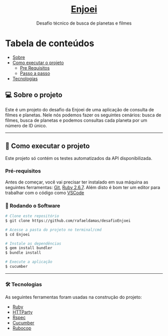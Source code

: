 <h1 align="center">
    <a href="https://pt-br.reactjs.org/">Enjoei</a>
</h1>
<p align="center">Desafio técnico de busca de planetas e filmes</p>

Tabela de conteúdos
=================
<!--ts-->
   * [Sobre](#-Sobre-o-projeto)
   * [Como executar o projeto](#-como-executar-o-projeto)
      * [Pre Requisitos](#user-content--pre-requisitos)
      * [Passo a passo](#user-content--rodando-o-roftware)
   * [Tecnologias](#-tecnologias)
<!--te-->

## 💻 Sobre o projeto

Este é um projeto do desafio da Enjoei de uma aplicação de consulta de filmes e planetas. Nele nós podemos fazer os seguintes cenários: busca de filmes, busca de planetas e podemos consultas cada planeta por um número de ID único.

---

## 🚀 Como executar o projeto

Este projeto só contém os testes automatizados da API disponibilizada.

### Pré-requisitos

Antes de começar, você vai precisar ter instalado em sua máquina as seguintes ferramentas:
[Git](https://git-scm.com), [Ruby 2.6.7](https://rubyinstaller.org/downloads/). 
Além disto é bom ter um editor para trabalhar com o código como [VSCode](https://code.visualstudio.com/)

### 🎲 Rodando o Software

```bash
# Clone este repositório
$ git clone https://github.com/rafaeldamas/desafioEnjoei

# Acesse a pasta do projeto no terminal/cmd
$ cd Enjoei

# Instale as dependências
$ gem install bundler
$ bundle install

# Execute a aplicação
$ cucumber

```

---

### 🛠 Tecnologias

As seguintes ferramentas foram usadas na construção do projeto:

- [Ruby](https://rubyinstaller.org/downloads/)
- [HTTParty](https://www.rubydoc.info/gems/httparty)
- [Rspec](https://rspec.info/)
- [Cucumber](https://cucumber.io/)
- [Rubocop](https://github.com/rubocop-hq/rubocop)
